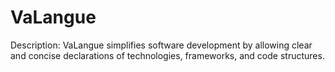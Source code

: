 # VaLangue
Description: VaLangue simplifies software development by allowing clear and concise declarations of technologies, frameworks, and code structures.


